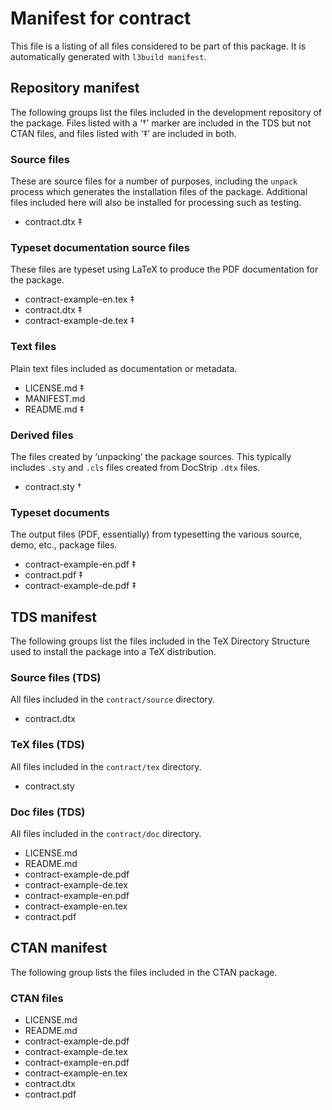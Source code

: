 # Manifest for contract

This file is a listing of all files considered to be part of this package.
It is automatically generated with `l3build manifest`.


## Repository manifest

The following groups list the files included in the development repository of the package.
Files listed with a ‘†’ marker are included in the TDS but not CTAN files, and files listed
with ‘‡’ are included in both.

### Source files

These are source files for a number of purposes, including the `unpack` process which
generates the installation files of the package. Additional files included here will also
be installed for processing such as testing.

* contract.dtx ‡

### Typeset documentation source files

These files are typeset using LaTeX to produce the PDF documentation for the package.

* contract-example-en.tex ‡
* contract.dtx ‡
* contract-example-de.tex ‡

### Text files

Plain text files included as documentation or metadata.

* LICENSE.md ‡
* MANIFEST.md 
* README.md ‡

### Derived files

The files created by ‘unpacking’ the package sources. This typically includes
`.sty` and `.cls` files created from DocStrip `.dtx` files.

* contract.sty †

### Typeset documents

The output files (PDF, essentially) from typesetting the various source, demo,
etc., package files.

* contract-example-en.pdf ‡
* contract.pdf ‡
* contract-example-de.pdf ‡


## TDS manifest

The following groups list the files included in the TeX Directory Structure used to install
the package into a TeX distribution.

### Source files (TDS)

All files included in the `contract/source` directory.

* contract.dtx 

### TeX files (TDS)

All files included in the `contract/tex` directory.

* contract.sty 

### Doc files (TDS)

All files included in the `contract/doc` directory.

* LICENSE.md 
* README.md 
* contract-example-de.pdf 
* contract-example-de.tex 
* contract-example-en.pdf 
* contract-example-en.tex 
* contract.pdf 


## CTAN manifest

The following group lists the files included in the CTAN package.

### CTAN files

* LICENSE.md 
* README.md 
* contract-example-de.pdf 
* contract-example-de.tex 
* contract-example-en.pdf 
* contract-example-en.tex 
* contract.dtx 
* contract.pdf 
